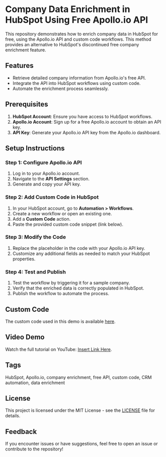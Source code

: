 # Company Data Enrichment in HubSpot Using Free Apollo.io API

This repository demonstrates how to enrich company data in HubSpot for free, using the Apollo.io API and custom code workflows. This method provides an alternative to HubSpot's discontinued free company enrichment feature.

## Features
- Retrieve detailed company information from Apollo.io's free API.
- Integrate the API into HubSpot workflows using custom code.
- Automate the enrichment process seamlessly.

## Prerequisites
1. **HubSpot Account**: Ensure you have access to HubSpot workflows.
2. **Apollo.io Account**: Sign up for a free Apollo.io account to obtain an API key.
3. **API Key**: Generate your Apollo.io API key from the Apollo.io dashboard.

## Setup Instructions

### Step 1: Configure Apollo.io API
1. Log in to your Apollo.io account.
2. Navigate to the **API Settings** section.
3. Generate and copy your API key.

### Step 2: Add Custom Code in HubSpot
1. In your HubSpot account, go to **Automation > Workflows**.
2. Create a new workflow or open an existing one.
3. Add a **Custom Code** action.
4. Paste the provided custom code snippet (link below).

### Step 3: Modify the Code
1. Replace the placeholder in the code with your Apollo.io API key.
2. Customize any additional fields as needed to match your HubSpot properties.

### Step 4: Test and Publish
1. Test the workflow by triggering it for a sample company.
2. Verify that the enriched data is correctly populated in HubSpot.
3. Publish the workflow to automate the process.

## Custom Code
The custom code used in this demo is available [here](#).

## Video Demo
Watch the full tutorial on YouTube: [Insert Link Here](#).

## Tags
HubSpot, Apollo.io, company enrichment, free API, custom code, CRM automation, data enrichment

## License
This project is licensed under the MIT License - see the [LICENSE](LICENSE) file for details.

## Feedback
If you encounter issues or have suggestions, feel free to open an issue or contribute to the repository!
